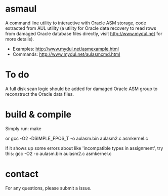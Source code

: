 # asmaul

A command line utility to interactive with Oracle ASM storage, code extracted from AUL utility (a utility for Oracle data recovery to read rows from damaged Oracle database files directly, visit http://www.mydul.net for more details).

- Examples: http://www.mydul.net/asmexample.html
- Commands: http://www.mydul.net/aulasmcmd.html

# To do
A full disk scan logic should be added for damaged Oracle ASM group to reconstruct the Oracle data files.

# build & compile
Simply run:
  make

or
  gcc -O2 -DSIMPLE_FPOS_T -o aulasm.bin aulasm2.c asmkernel.c

If it shows up some errors about like 'incompatible types in assignment', try this:
  gcc -O2 -o aulasm.bin aulasm2.c asmkernel.c

# contact
For any questions, please submit a issue.
